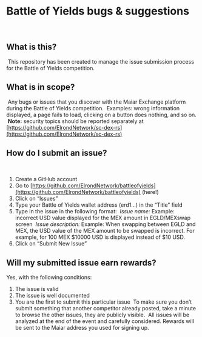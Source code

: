 # **Battle of Yields bugs & suggestions**
​
## **What is this?**
​
This repository has been created to manage the issue submission process for the Battle of Yields competition.
​
## **What is in scope?**
​
Any bugs or issues that you discover with the Maiar Exchange platform during the Battle of Yields competition.
​
Examples: wrong information displayed, a page fails to load, clicking on a button does nothing, and so on.
​
**Note:** security topics should be reported separately at [https://github.com/ElrondNetwork/sc-dex-rs](https://github.com/ElrondNetwork/sc-dex-rs)
​
​
## **How do I submit an issue?**
​
 1.  Create a GitHub account
 2.  Go to [https://github.com/ElrondNetwork/battleofyields](https://github.com/ElrondNetwork/battleofyields) (here!)
 3.  Click on “Issues”
 4.  Type your Battle of Yields wallet address (erd1…) in the “Title” field
 5.  Type in the issue in the following format:
​
*Issue name:*
Example: incorrect USD value displayed for the MEX amount in EGLD/MEXswap screen
​
*Issue description:*
Example: When swapping between EGLD and MEX, the USD value of the MEX amount to be swapped is incorrect. For example, for 100 MEX $10000 USD is displayed instead of $10 USD.
​
 6. Click on “Submit New Issue”
​
​
## **Will my submitted issue earn rewards?**
Yes, with the following conditions:
​
1.  The issue is valid
2.  The issue is well documented
3.  You are the first to submit this particular issue
​
To make sure you don’t submit something that another competitor already posted, take a minute to browse the other issues, they are publicly visible.
​
All issues will be analyzed at the end of the event and carefully considered. Rewards will be sent to the Maiar address you used for signing up.
